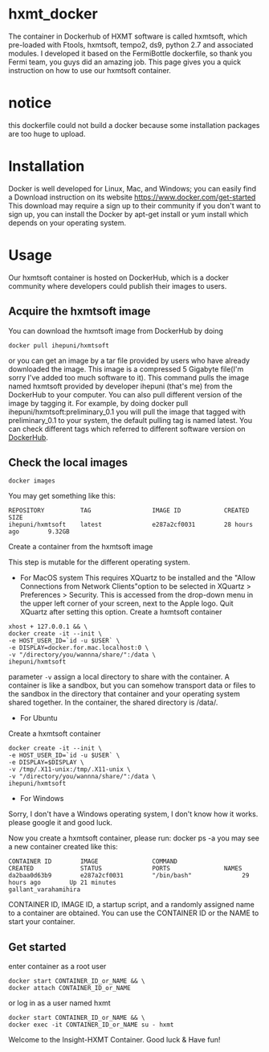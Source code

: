 # hxmt_docker

The container in Dockerhub of HXMT software is called hxmtsoft, which pre-loaded with Ftools, hxmtsoft, tempo2, ds9, python 2.7 and associated modules. I developed it based on the FermiBottle dockerfile, so thank you Fermi team, you guys did an amazing job.
This page gives you a quick instruction on how to use our hxmtsoft container.

# notice

this dockerfile could not build a docker because some installation packages are too huge to upload.

# Installation

Docker is well developed for Linux, Mac, and Windows; you can easily find a Download instruction on its website https://www.docker.com/get-started
This download may require a sign up to their community if you don't want to sign up, you can install the Docker by apt-get install or yum install which depends on your operating system.

# Usage

Our hxmtsoft container is hosted on DockerHub, which is a docker community where developers could publish their images to users.

## Acquire the hxmtsoft image

You can download the hxmtsoft image from DockerHub by doing
```
docker pull ihepuni/hxmtsoft
```
or you can get an image by a tar file provided by users who have already downloaded the image. This image is a compressed 5 Gigabyte file(I'm sorry I've added too much software to it). 
This command pulls the image named hxmtsoft provided by developer ihepuni (that's me) from the DockerHub to your computer. You can also pull different version of the image by tagging it. For example, by doing 
docker pull ihepuni/hxmtsoft:preliminary_0.1 
you will pull the image that tagged with preliminary_0.1 to your system, the default pulling tag is named latest. You can check different tags which referred to different software version on [DockerHub](https://hub.docker.com/r/ihepuni/hxmtsoft/).

## Check the local images
```
docker images
```
You may get something like this:
```
REPOSITORY          TAG                 IMAGE ID            CREATED             SIZE
ihepuni/hxmtsoft    latest              e287a2cf0031        28 hours ago        9.32GB
```
Create a container from the hxmtsoft image

This step is mutable for the different operating system.
- For MacOS system
This requires XQuartz to be installed and the "Allow Connections from Network Clients"option to be selected in XQuartz > Preferences > Security. This is accessed from the drop-down menu in the upper left corner of your screen, next to the Apple logo.
Quit XQuartz after setting this option.
Create a hxmtsoft container 
```
xhost + 127.0.0.1 && \
docker create -it --init \
-e HOST_USER_ID=`id -u $USER` \
-e DISPLAY=docker.for.mac.localhost:0 \
-v "/directory/you/wannna/share/":/data \
ihepuni/hxmtsoft
```
parameter `-v` assign a local directory to share with the container. A container is like a sandbox, but you can somehow transport data or files to the sandbox in the directory that container and your operating system shared together. In the container, the shared directory is /data/.

- For Ubuntu

Create a hxmtsoft container 
```
docker create -it --init \
-e HOST_USER_ID=`id -u $USER` \
-e DISPLAY=$DISPLAY \
-v /tmp/.X11-unix:/tmp/.X11-unix \
-v "/directory/you/wannna/share/":/data \
ihepuni/hxmtsoft
```

- For Windows

Sorry, I don't have a Windows operating system, I don't know how it works. please google it and good luck.

Now you create a hxmtsoft container, please run: docker ps -a you may see a new container created like this:
```
CONTAINER ID        IMAGE               COMMAND                  CREATED             STATUS              PORTS               NAMES
da2baa0d63b9        e287a2cf0031        "/bin/bash"              29 hours ago        Up 21 minutes                           gallant_varahamihira
```

CONTAINER ID, IMAGE ID, a startup script, and a randomly assigned name to a container are obtained. You can use the CONTAINER ID or the NAME to start your container.

## Get started

enter container as a root user
```
docker start CONTAINER_ID_or_NAME && \
docker attach CONTAINER_ID_or_NAME
```
or log in as a user named hxmt 
```
docker start CONTAINER_ID_or_NAME && \
docker exec -it CONTAINER_ID_or_NAME su - hxmt
```

Welcome to the Insight-HXMT Container. Good luck & Have fun!
